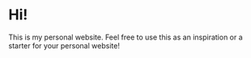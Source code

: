 # Hi!

This is my personal website. Feel free to use this as an inspiration or a starter for your personal website!
